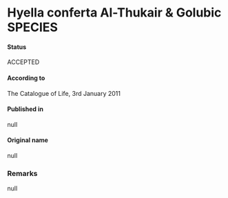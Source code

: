 Hyella conferta Al-Thukair & Golubic SPECIES
=======

#### Status
ACCEPTED

#### According to
The Catalogue of Life, 3rd January 2011

#### Published in
null

#### Original name
null

### Remarks
null